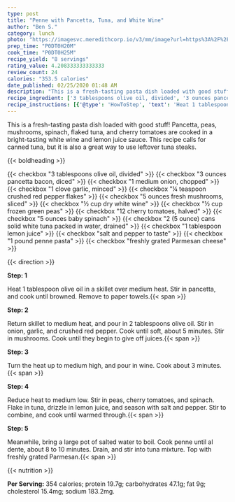 ```yaml
---
type: post
title: "Penne with Pancetta, Tuna, and White Wine"
author: "Ben S."
category: lunch
photo: "https://imagesvc.meredithcorp.io/v3/mm/image?url=https%3A%2F%2Fimages.media-allrecipes.com%2Fuserphotos%2F8062506.jpg"
prep_time: "P0DT0H20M"
cook_time: "P0DT0H25M"
recipe_yield: "8 servings"
rating_value: 4.208333333333333
review_count: 24
calories: "353.5 calories"
date_published: 02/25/2020 01:48 AM
description: "This is a fresh-tasting pasta dish loaded with good stuff! Pancetta, peas, mushrooms, spinach, flaked tuna, and cherry tomatoes are cooked in a bright-tasting white wine and lemon juice sauce. This recipe calls for canned tuna, but it is also a great way to use leftover tuna steaks."
recipe_ingredient: ['3 tablespoons olive oil, divided', '3 ounces pancetta bacon, diced', '1 medium onion, chopped', '1 clove garlic, minced', '¼ teaspoon crushed red pepper flakes', '5 ounces fresh mushrooms, sliced', '½ cup dry white wine', '½ cup frozen green peas', '12 cherry tomatoes, halved', '5 ounces baby spinach', '2 (5 ounce) cans solid white tuna packed in water, drained', '1 tablespoon lemon juice', 'salt and pepper to taste', '1 pound penne pasta', 'freshly grated Parmesan cheese']
recipe_instructions: [{'@type': 'HowToStep', 'text': 'Heat 1 tablespoon olive oil in a skillet over medium heat. Stir in pancetta, and cook until browned. Remove to paper towels.\n'}, {'@type': 'HowToStep', 'text': 'Return skillet to medium heat, and pour in 2 tablespoons olive oil. Stir in onion, garlic, and crushed red pepper. Cook until soft, about 5 minutes. Stir in mushrooms. Cook until they begin to give off juices.\n'}, {'@type': 'HowToStep', 'text': 'Turn the heat up to medium high, and pour in wine. Cook about 3 minutes.\n'}, {'@type': 'HowToStep', 'text': 'Reduce heat to medium low. Stir in peas, cherry tomatoes, and spinach. Flake in tuna, drizzle in lemon juice, and season with salt and pepper. Stir to combine, and cook until warmed through.\n'}, {'@type': 'HowToStep', 'text': 'Meanwhile, bring a large pot of salted water to boil. Cook penne until al dente, about 8 to 10 minutes. Drain, and stir into tuna mixture. Top with freshly grated Parmesan.\n'}]
---
```


This is a fresh-tasting pasta dish loaded with good stuff! Pancetta, peas, mushrooms, spinach, flaked tuna, and cherry tomatoes are cooked in a bright-tasting white wine and lemon juice sauce. This recipe calls for canned tuna, but it is also a great way to use leftover tuna steaks. 

{{< boldheading >}}

{{< checkbox "3 tablespoons olive oil, divided" >}}
{{< checkbox "3 ounces pancetta bacon, diced" >}}
{{< checkbox "1 medium onion, chopped" >}}
{{< checkbox "1 clove garlic, minced" >}}
{{< checkbox "¼ teaspoon crushed red pepper flakes" >}}
{{< checkbox "5 ounces fresh mushrooms, sliced" >}}
{{< checkbox "½ cup dry white wine" >}}
{{< checkbox "½ cup frozen green peas" >}}
{{< checkbox "12  cherry tomatoes, halved" >}}
{{< checkbox "5 ounces baby spinach" >}}
{{< checkbox "2 (5 ounce) cans solid white tuna packed in water, drained" >}}
{{< checkbox "1 tablespoon lemon juice" >}}
{{< checkbox "salt and pepper to taste" >}}
{{< checkbox "1 pound penne pasta" >}}
{{< checkbox "freshly grated Parmesan cheese" >}}


{{< direction >}}

**Step: 1**

Heat 1 tablespoon olive oil in a skillet over medium heat. Stir in pancetta, and cook until browned. Remove to paper towels.{{< span >}}

**Step: 2**

Return skillet to medium heat, and pour in 2 tablespoons olive oil. Stir in onion, garlic, and crushed red pepper. Cook until soft, about 5 minutes. Stir in mushrooms. Cook until they begin to give off juices.{{< span >}}

**Step: 3**

Turn the heat up to medium high, and pour in wine. Cook about 3 minutes.{{< span >}}

**Step: 4**

Reduce heat to medium low. Stir in peas, cherry tomatoes, and spinach. Flake in tuna, drizzle in lemon juice, and season with salt and pepper. Stir to combine, and cook until warmed through.{{< span >}}

**Step: 5**

Meanwhile, bring a large pot of salted water to boil. Cook penne until al dente, about 8 to 10 minutes. Drain, and stir into tuna mixture. Top with freshly grated Parmesan.{{< span >}}

{{< nutrition >}}

**Per Serving:** 354 calories; protein 19.7g; carbohydrates 47.1g; fat 9g; cholesterol 15.4mg; sodium 183.2mg.